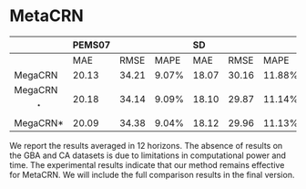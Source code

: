 # MetaCRN

|    |PEMS07|    |    |SD|    |    |GBA|    |    |
|:----|:----|:----|:----|:----|:----|:----|:----|:----|:----|
|    |MAE|RMSE|MAPE|MAE|RMSE|MAPE|MAE|RMSE|MAPE|
|MegaCRN|20.13|34.21|9.07%|18.07|30.16|11.88%|20.69|33.58|15.85%|
|MegaCRN$$^\star$$|20.18|34.14|9.09%|18.10|29.87|11.14%|20.75|33.47|15.20%|
|MegaCRN*|20.09|34.38|9.04%|18.12|29.96|11.13%|20.63|33.50|15.39%|

We report the results averaged in 12 horizons. The absence of results on the GBA and CA datasets is due to limitations in computational power and time.  The experimental results indicate that our method remains effective for MetaCRN. We will include the full comparison results in the final version.
